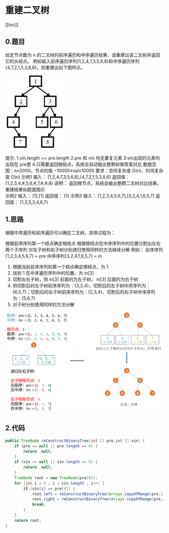 # 重建二叉树
[[toc]]
## 0.题目
给定节点数为 n 的二叉树的前序遍历和中序遍历结果，请重建出该二叉树并返回它的头结点。
例如输入前序遍历序列{1,2,4,7,3,5,6,8}和中序遍历序列{4,7,2,1,5,3,8,6}，则重建出如下图所示。

![](img/2339bb8109b5d3a4b238d03a2ad58b81.png)

提示:
1.vin.length == pre.length
2.pre 和 vin 均无重复元素
3.vin出现的元素均出现在 pre里
4.只需要返回根结点，系统会自动输出整颗树做答案对比
数据范围：n≤2000，节点的值 −10000≤val≤10000
要求：空间复杂度 O(n)，时间复杂度 O(n)
示例1
输入：
[1,2,4,7,3,5,6,8],[4,7,2,1,5,3,8,6]
返回值：
{1,2,3,4,#,5,6,#,7,#,#,8}
说明：
返回根节点，系统会输出整颗二叉树对比结果，重建结果如题面图示    
示例2
输入：
[1],[1]
返回值：
{1}
示例3
输入：
[1,2,3,4,5,6,7],[3,2,4,1,6,5,7]
返回值：
{1,2,5,3,4,6,7}

## 1.思路

根据中序遍历和前序遍历可以确定二叉树，具体过程为：

根据前序序列第一个结点确定根结点
根据根结点在中序序列中的位置分割出左右两个子序列
对左子树和右子树分别递归使用同样的方法继续分解
例如：
前序序列{1,2,3,4,5,6,7} = pre
中序序列{3,2,4,1,6,5,7} = in

1. 根据当前前序序列的第一个结点确定根结点，为 1
2. 找到 1 在中序遍历序列中的位置，为 in[3]
3. 切割左右子树，则 in[3] 前面的为左子树， in[3] 后面的为右子树
4. 则切割后的左子树前序序列为：{3,2,4}，切割后的左子树中序序列为：{6,5,7}；切割后的右子树前序序列为：{2,3,4}，切割后的右子树中序序列为：{5,6,7}
5. 对子树分别使用同样的方法分解

![](img/8e574d13955490bcd3ba78c98d58e5e5.png)

## 2.代码
```java
public TreeNode reConstructBinaryTree(int [] pre,int [] vin) {
    if (pre == null || pre.length == 0) {
        return  null;
    }
    if (vin == null || vin.length == 0) {
        return  null;
    }
    TreeNode root = new TreeNode(pre[0]);
    for (int i = 0 ; i < vin.length ; i++) {
        if (vin[i] == pre[0]) {
            root.left = reConstructBinaryTree(Arrays.copyOfRange(pre,1,i + 1),Arrays.copyOfRange(vin,0,i));
            root.right = reConstructBinaryTree(Arrays.copyOfRange(pre,i + 1,pre.length),Arrays.copyOfRange(vin,i + 1,vin.length));
            break;
        }
    }
    return root;
}
```
